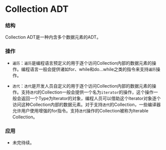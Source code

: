 # Collection ADT

### 结构

Collection ADT是一种内含多个数据元素的ADT。

### 操作

- `遍历`：`遍历`是编程语言预定义的用于逐个访问Collection内部的数据元素的操作。编程语言一般会提供诸如for、while和do...while之类的指令来支持`遍历`操作。

- `迭代`：`迭代`是开发人员自定义的用于逐个访问Collection内部的数据元素的操作。支持`迭代`的Collection一般会提供一个名为`iterator`的操作，这个操作一般会返回一个Type为Iterator的对象，编程人员可以借助这个Iterator对象逐个访问这种Collection内部的数据元素。对于支持`迭代`的Collection，一些编译器允许用户使用增强的for指令。支持`迭代`操作的Collection被称为Iterable Collection。

### 应用

- 未完待续。
